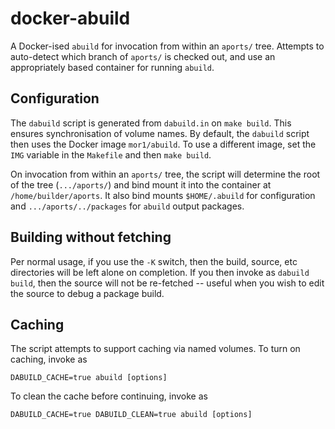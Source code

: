 # docker-abuild

A Docker-ised `abuild` for invocation from within an `aports/` tree. Attempts to auto-detect which branch of `aports/` is checked out, and use an appropriately based container for running `abuild`.

## Configuration

The `dabuild` script is generated from `dabuild.in` on `make build`. This ensures synchronisation of volume names. By default, the `dabuild` script then uses the Docker image `mor1/abuild`. To use a different image, set the `IMG` variable in the `Makefile` and then `make build`.

On invocation from within an `aports/` tree, the script will determine the root of the tree (`.../aports/`) and bind mount it into the container at `/home/builder/aports`. It also bind mounts `$HOME/.abuild` for configuration and `.../aports/../packages` for `abuild` output packages.

## Building without fetching

Per normal usage, if you use the `-K` switch, then the build, source, etc directories will be left alone on completion. If you then invoke as `dabuild build`, then the source will not be re-fetched -- useful when you wish to edit the source to debug a package build.

## Caching

The script attempts to support caching via named volumes. To turn on caching, invoke as

``` shell
DABUILD_CACHE=true abuild [options]
```

To clean the cache before continuing, invoke as

``` shell
DABUILD_CACHE=true DABUILD_CLEAN=true abuild [options]
```

